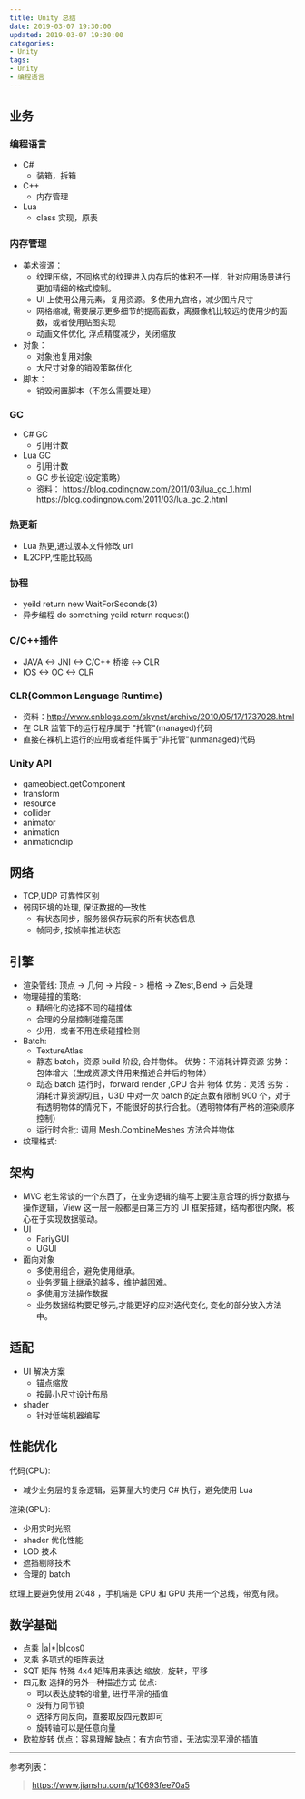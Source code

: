 ```yaml
---
title: Unity 总结
date: 2019-03-07 19:30:00
updated: 2019-03-07 19:30:00
categories: 
- Unity
tags:
- Unity
- 编程语言
---
```


## 业务
### 编程语言
- C# 
    - 装箱，拆箱
- C++
    - 内存管理
- Lua 
    - class 实现，原表
 
### 内存管理
- 美术资源：
  - 纹理压缩，不同格式的纹理进入内存后的体积不一样，针对应用场景进行更加精细的格式控制。   
  - UI 上使用公用元素，复用资源。多使用九宫格，减少图片尺寸
  - 网格缩减, 需要展示更多细节的提高面数，离摄像机比较远的使用少的面数，或者使用贴图实现
  - 动画文件优化, 浮点精度减少，关闭缩放
- 对象：
    - 对象池复用对象
    - 大尺寸对象的销毁策略优化
- 脚本：
    - 销毁闲置脚本（不怎么需要处理）
     
### GC
- C# GC 
    - 引用计数
- Lua GC
    - 引用计数
    - GC 步长设定(设定策略）
    - 资料：
     https://blog.codingnow.com/2011/03/lua_gc_1.html 
     https://blog.codingnow.com/2011/03/lua_gc_2.html
### 热更新
- Lua 热更,通过版本文件修改 url
- IL2CPP,性能比较高
### 协程
- yeild return new WaitForSeconds(3)
- 异步编程
 do something
 yeild return request()
### C/C++插件
- JAVA <-> JNI <-> C/C++ 桥接 <-> CLR
- IOS <-> OC <-> CLR

### CLR(Common Language Runtime)
- 资料：http://www.cnblogs.com/skynet/archive/2010/05/17/1737028.html
- 在 CLR 监管下的运行程序属于 "托管"(managed)代码
- 直接在裸机上运行的应用或者组件属于"非托管"(unmanaged)代码
 
### Unity API
- gameobject.getComponent
- transform
- resource
- collider
- animator
- animation
- animationclip

## 网络
- TCP,UDP  可靠性区别
- 弱网环境的处理, 保证数据的一致性
    - 有状态同步，服务器保存玩家的所有状态信息
    - 帧同步, 按帧率推进状态

## 引擎

- 渲染管线:
 顶点 -> 几何 -> 片段 - > 栅格 -> Ztest,Blend -> 后处理
- 物理碰撞的策略:
    - 精细化的选择不同的碰撞体
    - 合理的分层控制碰撞范围
    - 少用，或者不用连续碰撞检测
- Batch:
    - TextureAtlas
    - 静态 batch，资源 build 阶段, 合并物体。 
    优势：不消耗计算资源
    劣势：包体增大（生成资源文件用来描述合并后的物体）
    - 动态 batch 运行时，forward render ,CPU 合并 物体
    优势：灵活
    劣势：消耗计算资源切且，U3D 中对一次 batch 的定点数有限制 900 个，对于有透明物体的情况下，不能很好的执行合批。（透明物体有严格的渲染顺序控制）
    - 运行时合批: 调用 Mesh.CombineMeshes 方法合并物体
- 纹理格式:

## 架构
- MVC
老生常谈的一个东西了，在业务逻辑的编写上要注意合理的拆分数据与操作逻辑，View 这一层一般都是由第三方的 UI 框架搭建，结构都很内聚。核心在于实现数据驱动。
- UI
    - FariyGUI
    - UGUI
- 面向对象
    - 多使用组合，避免使用继承。
    - 业务逻辑上继承的越多，维护越困难。
    - 多使用方法操作数据
    - 业务数据结构要足够元,才能更好的应对迭代变化, 变化的部分放入方法中。

## 适配
- UI 解决方案
    - 锚点缩放
    - 按最小尺寸设计布局
- shader
    -  针对低端机器编写

## 性能优化
代码(CPU): 

- 减少业务层的复杂逻辑，运算量大的使用 C# 执行，避免使用 Lua
 
渲染(GPU):

- 少用实时光照
- shader 优化性能
- LOD 技术
- 遮挡剔除技术
- 合理的 batch

纹理上要避免使用 2048 ，手机端是 CPU 和 GPU 共用一个总线，带宽有限。

## 数学基础
- 点乘 
|a|*|b|cos0
- 叉乘 
多项式的矩阵表达
- SQT 矩阵
特殊 4x4 矩阵用来表达 缩放，旋转，平移
- 四元数
选择的另外一种描述方式
优点:
    - 可以表达旋转的增量, 进行平滑的插值
    - 没有万向节锁
    - 选择方向反向，直接取反四元数即可
    - 旋转轴可以是任意向量
- 欧拉旋转
优点：容易理解
缺点：有方向节锁，无法实现平滑的插值

---
参考列表：
>https://www.jianshu.com/p/10693fee70a5
